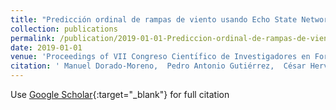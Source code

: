 ```yaml
---
title: "Predicción ordinal de rampas de viento usando Echo State Networks de complejidad reducida"
collection: publications
permalink: /publication/2019-01-01-Prediccion-ordinal-de-rampas-de-viento-usando-Echo-State-Networks-de-complejidad-reducida
date: 2019-01-01
venue: 'Proceedings of VII Congreso Cientı́fico de Investigadores en Formaci&apos;on'
citation: ' Manuel Dorado-Moreno,  Pedro Antonio Gutiérrez,  César Hervás-Martínez, &quot;Predicción ordinal de rampas de viento usando Echo State Networks de complejidad reducida.&quot; Proceedings of VII Congreso Cientı́fico de Investigadores en Formaci&amp;apos;on, Vol. III, 2019, pp. 629--632.'
---
```

Use [Google Scholar](https://scholar.google.com/scholar?q=Predicci&#x27;on+ordinal+de+rampas+de+viento+usando+Echo+State+Networks+de+complejidad+reducida){:target="_blank"} for full citation